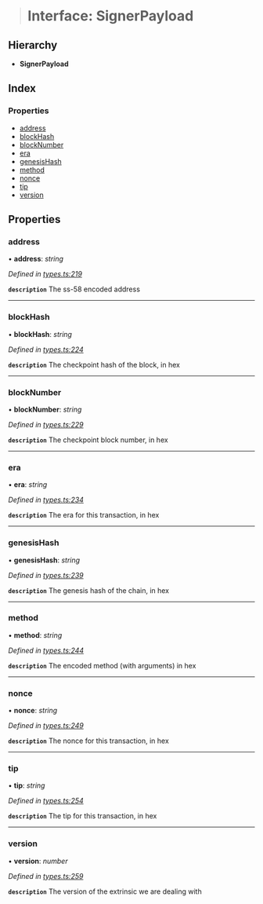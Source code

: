 > # Interface: SignerPayload

## Hierarchy

* **SignerPayload**

## Index

### Properties

* [address](_types_.signerpayload.md#address)
* [blockHash](_types_.signerpayload.md#blockhash)
* [blockNumber](_types_.signerpayload.md#blocknumber)
* [era](_types_.signerpayload.md#era)
* [genesisHash](_types_.signerpayload.md#genesishash)
* [method](_types_.signerpayload.md#method)
* [nonce](_types_.signerpayload.md#nonce)
* [tip](_types_.signerpayload.md#tip)
* [version](_types_.signerpayload.md#version)

## Properties

###  address

• **address**: *string*

*Defined in [types.ts:219](https://github.com/polkadot-js/api/blob/2a5fd1c/packages/api/src/types.ts#L219)*

**`description`** The ss-58 encoded address

___

###  blockHash

• **blockHash**: *string*

*Defined in [types.ts:224](https://github.com/polkadot-js/api/blob/2a5fd1c/packages/api/src/types.ts#L224)*

**`description`** The checkpoint hash of the block, in hex

___

###  blockNumber

• **blockNumber**: *string*

*Defined in [types.ts:229](https://github.com/polkadot-js/api/blob/2a5fd1c/packages/api/src/types.ts#L229)*

**`description`** The checkpoint block number, in hex

___

###  era

• **era**: *string*

*Defined in [types.ts:234](https://github.com/polkadot-js/api/blob/2a5fd1c/packages/api/src/types.ts#L234)*

**`description`** The era for this transaction, in hex

___

###  genesisHash

• **genesisHash**: *string*

*Defined in [types.ts:239](https://github.com/polkadot-js/api/blob/2a5fd1c/packages/api/src/types.ts#L239)*

**`description`** The genesis hash of the chain, in hex

___

###  method

• **method**: *string*

*Defined in [types.ts:244](https://github.com/polkadot-js/api/blob/2a5fd1c/packages/api/src/types.ts#L244)*

**`description`** The encoded method (with arguments) in hex

___

###  nonce

• **nonce**: *string*

*Defined in [types.ts:249](https://github.com/polkadot-js/api/blob/2a5fd1c/packages/api/src/types.ts#L249)*

**`description`** The nonce for this transaction, in hex

___

###  tip

• **tip**: *string*

*Defined in [types.ts:254](https://github.com/polkadot-js/api/blob/2a5fd1c/packages/api/src/types.ts#L254)*

**`description`** The tip for this transaction, in hex

___

###  version

• **version**: *number*

*Defined in [types.ts:259](https://github.com/polkadot-js/api/blob/2a5fd1c/packages/api/src/types.ts#L259)*

**`description`** The version of the extrinsic we are dealing with